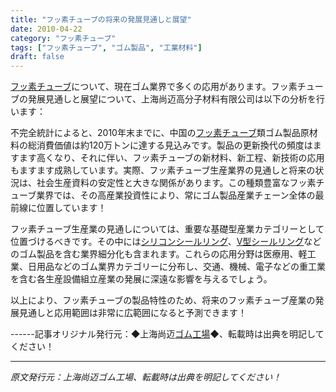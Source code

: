 ```yaml
---
title: "フッ素チューブの将来の発展見通しと展望"
date: 2010-04-22
category: "フッ素チューブ"
tags: ["フッ素チューブ", "ゴム製品", "工業材料"]
draft: false
---
```


[フッ素チューブ](http://www.smpolymer.com/fujiaoguan/)について、現在ゴム業界で多くの応用があります。フッ素チューブの発展見通しと展望について、上海尚迈高分子材料有限公司は以下の分析を行います：

不完全統計によると、2010年末までに、中国の[フッ素チューブ](http://www.smpolymer.com/fujiaoguan/)類ゴム製品原材料の総消費価値は約120万トンに達する見込みです。製品の更新換代の頻度はますます高くなり、それに伴い、フッ素チューブの新材料、新工程、新技術の応用もますます成熟しています。実際、フッ素チューブ生産業界の見通しと将来の状況は、社会生産資料の安定性と大きな関係があります。この種類豊富なフッ素チューブ業界では、その高産業投資性により、常にゴム製品産業チェーン全体の最前線に位置しています！

フッ素チューブ生産業の見通しについては、重要な基礎型産業カテゴリーとして位置づけるべきです。その中には[シリコンシールリング](http://www.smpolymer.com/)、[V型シールリング](http://www.smpolymer.com/)などのゴム製品を含む業界細分化も含まれます。これらの応用分野は医療用、軽工業、日用品などのゴム業界カテゴリーに分布し、交通、機械、電子などの重工業を含む各生産設備組立産業の発展に深遠な影響を与えるでしょう。

以上により、フッ素チューブの製品特性のため、将来のフッ素チューブ産業の発展見通しと応用範囲は非常に広範囲になると予測できます！

------記事オリジナル発行元：◆上海尚迈[ゴム工場](http://www.smpolymer.com/)◆、転載時は出典を明記してください！

---

*原文発行元：上海尚迈ゴム工場、転載時は出典を明記してください！*